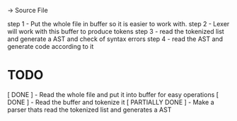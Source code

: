 -> Source File

step 1 - Put the whole file in buffer so it is easier to work with.
step 2 - Lexer will work with this buffer to produce tokens
step 3 - read the tokenized list and generate a AST and check of syntax errors
step 4 - read the AST and generate code according to it


# TODO
[ DONE ] - Read the whole file and put it into buffer for easy operations
[ DONE ] - Read the buffer and tokenize it
[ PARTIALLY DONE ] - Make a parser thats read the tokenized list and generates a AST
